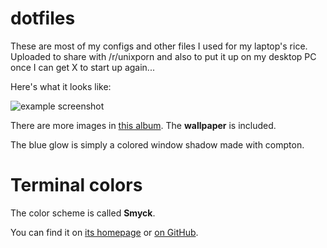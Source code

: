 # dotfiles

These are most of my configs and other files I used for my laptop's rice. Uploaded to share with /r/unixporn and also to put it up on my desktop PC once I can get X to start up again...

Here's what it looks like:

![example screenshot](http://i.imgur.com/3GStKHT.png)

There are more images in [this album](http://imgur.com/a/WkvTg). The **wallpaper** is included.

The blue glow is simply a colored window shadow made with compton.

# Terminal colors

The color scheme is called **Smyck**.

You can find it on [its homepage](http://color.smyck.org/) or [on GitHub](https://github.com/hukl/Smyck-Color-Scheme/).
